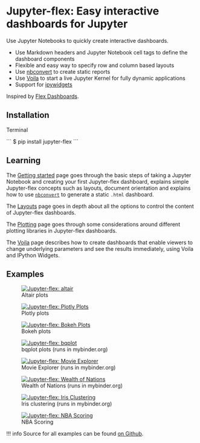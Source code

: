 # Jupyter-flex: Easy interactive dashboards for Jupyter

Use Jupyter Notebooks to quickly create interactive dashboards.

- Use Markdown headers and Jupyter Notebook cell tags to define the dashboard components
- Flexible and easy way to specify row and column based layouts
- Use [nbconvert](https://nbconvert.readthedocs.io/en/latest/) to create static reports
- Use [Voila](https://github.com/voila-dashboards/voila) to start a live Jupyter Kernel for fully dynamic applications
- Support for [ipywidgets](https://ipywidgets.readthedocs.io/en/latest/)

Inspired by [Flex Dashboards](https://rmarkdown.rstudio.com/flexdashboard/).

## Installation

<p class="code-header">Terminal</p>
```
$ pip install jupyter-flex
```

## Learning

The [Getting started](/getting-started) page goes through the basic steps of taking a Jupyter Notebook and creating your first Jupyter-flex dashboard, explains simple Jupyter-flex concepts such as layouts, document orientation
and explains how to use [`nbconvert`](https://nbconvert.readthedocs.io/en/latest/) to generate a static `.html` dashboard.

The [Layouts](/layouts) page goes in depth about all the options to control the content of Jupyter-flex dashboards.

The [Plotting](/plotting) page goes through some considerations around different plotting libraries in Jupyter-flex dashboards.

The [Voila](/voila-ipywidgets) page describes how to create dashboards that enable viewers to change underlying parameters and see the results immediately, using Voila and IPython Widgets.

## Examples

<div class="image-grid-row">
  <figure class="image-card">
    <a href="/examples/altair.html">
        <img src="/assets/img/screenshots/plots/altair.png" alt="Jupyter-flex: altair">
    </a>
    <figcaption>Altair plots</figcaption>
  </figure>
  <figure class="image-card">
    <a href="/examples/plotly.html">
        <img src="/assets/img/screenshots/plots/plotly.png" alt="Jupyter-flex: Plotly Plots">
    </a>
    <figcaption>Plotly plots</figcaption>
  </figure>
  <figure class="image-card">
    <a href="/examples/bokeh.html">
        <img src="/assets/img/screenshots/plots/bokeh.png" alt="Jupyter-flex: Bokeh Plots">
    </a>
    <figcaption>Bokeh plots</figcaption>
  </figure>
</div>

<div class="image-grid-row">
  <figure class="image-card">
    <a href="https://mybinder.org/v2/gh/danielfrg/jupyter-flex/master?urlpath=%2Fvoila%2Frender%2Fexamples%bqplot.ipynb">
        <img src="/assets/img/screenshots/plots/bqplot.png" alt="Jupyter-flex: bqplot">
    </a>
    <figcaption>bqplot plots (runs in mybinder.org)</figcaption>
  </figure>
  <figure class="image-card">
    <a href="https://mybinder.org/v2/gh/danielfrg/jupyter-flex/0.4.0?urlpath=%2Fvoila%2Frender%2Fexamples%2Fmovie-explorer.ipynb">
        <img src="/assets/img/screenshots/movie-explorer.png" alt="Jupyter-flex: Movie Explorer">
    </a>
    <figcaption>Movie Explorer (runs in mybinder.org)</figcaption>
  </figure>
  <figure class="image-card">
    <a href="https://mybinder.org/v2/gh/danielfrg/jupyter-flex/master?urlpath=%2Fvoila%2Frender%2Fexamples%2Fwealth-of-nations.ipynb">
        <img src="/assets/img/screenshots/wealth-of-nations.png" alt="Jupyter-flex: Wealth of Nations">
    </a>
    <figcaption>Wealth of Nations (runs in mybinder.org)</figcaption>
  </figure>
</div>

<div class="image-grid-row">
  <figure class="image-card">
    <a href="https://mybinder.org/v2/gh/danielfrg/jupyter-flex/master?urlpath=%2Fvoila%2Frender%2Fexamples%2Fwealth-of-nations.ipynb">
        <img src="/assets/img/screenshots/iris-clustering.png" alt="Jupyter-flex: Iris Clustering">
    </a>
    <figcaption>Iris clustering (runs in mybinder.org)</figcaption>
  </figure>
  <figure class="image-card">
    <a href="/examples/nba-scoring.html">
        <img src="/assets/img/screenshots/nba-scoring.png" alt="Jupyter-flex: NBA Scoring">
    </a>
    <figcaption>NBA Scoring</figcaption>
  </figure>
  <figure class="image-card">
  </figure>
</div>

!!! info
    Source for all examples can be found [on Github](https://github.com/danielfrg/jupyter-flex/tree/master/examples).
